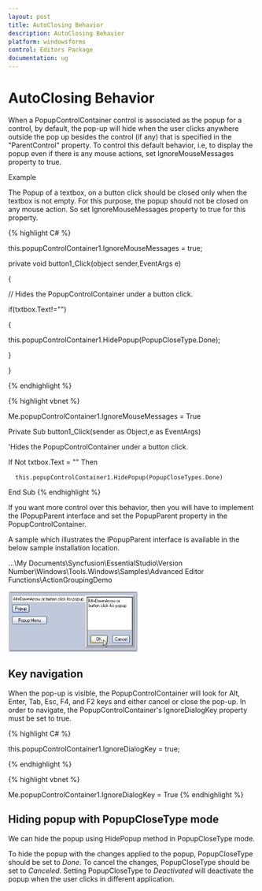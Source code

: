 ```yaml
---
layout: post
title: AutoClosing Behavior
description: AutoClosing Behavior
platform: windowsforms
control: Editors Package
documentation: ug
---
```


# AutoClosing Behavior

When a PopupControlContainer control is associated as the popup for a control, by default, the pop-up will hide when the user clicks anywhere outside the pop up besides the control (if any) that is specified in the "ParentControl" property. To control this default behavior, i.e, to display the popup even if there is any mouse actions, set IgnoreMouseMessages property to true.

Example

The Popup of a textbox, on a button click should be closed only when the textbox is not empty. For this purpose, the popup should not be closed on any mouse action. So set IgnoreMouseMessages property to true for this property.



{% highlight C# %}



this.popupControlContainer1.IgnoreMouseMessages = true;



private void button1_Click(object sender,EventArgs e)

{

  // Hides the PopupControlContainer under a button click.

if(txtbox.Text!="") 

{

   this.popupControlContainer1.HidePopup(PopupCloseType.Done);

}

}


{% endhighlight %}




{% highlight vbnet %}


Me.popupControlContainer1.IgnoreMouseMessages = True



Private Sub button1_Click(sender as Object,e as EventArgs)

'Hides the PopupControlContainer under a button click.

If Not txtbox.Text = "" Then

      this.popupControlContainer1.HidePopup(PopupCloseTypes.Done)

End Sub
{% endhighlight %}


If you want more control over this behavior, then you will have to implement the IPopupParent interface and set the PopupParent property in the PopupControlContainer.

A sample which illustrates the IPopupParent interface is available in the below sample installation location.

…\My Documents\Syncfusion\EssentialStudio\Version Number\Windows\Tools.Windows\Samples\Advanced Editor Functions\ActionGroupingDemo

![](Container-Control-Images/Overview_img357.jpeg) 



## Key navigation

When the pop-up is visible, the PopupControlContainer will look for Alt, Enter, Tab, Esc, F4, and F2 keys and either cancel or close the pop-up. In order to navigate, the PopupControlContainer's IgnoreDialogKey property must be set to true. 



{% highlight C# %}

this.popupControlContainer1.IgnoreDialogKey = true;

{% endhighlight %}

{% highlight vbnet %}




Me.popupControlContainer1.IgnoreDialogKey = True
{% endhighlight %}

## Hiding popup with PopupCloseType mode

We can hide the popup using HidePopup method in PopupCloseType mode.

To hide the popup with the changes applied to the popup, PopupCloseType should be set to _Done_. To cancel the changes, PopupCloseType should be set to _Canceled_. Setting PopupCloseType to _Deactivated_ will deactivate the popup when the user clicks in different application.
